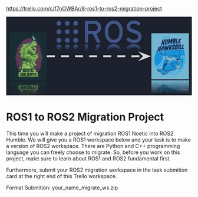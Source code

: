 https://trello.com/c/f7nOWBAr/8-ros1-to-ros2-migration-project

![alt text](image.png)

# ROS1 to ROS2 Migration Project

This time you will make a project of migration ROS1 Noetic into ROS2 Humble. We will give you a ROS1 workspace below and your task is to make a version of ROS2 workspace. There are Python and C++ programming language you can freely choose to migrate. So, before you work on this project, make sure to learn about ROS1 and ROS2 fundamental first.

Furthermore, submit your ROS2 migration workspace in the task submition card at the right end of this Trello workspace.

Format Submition: your_name_migrate_ws.zip
